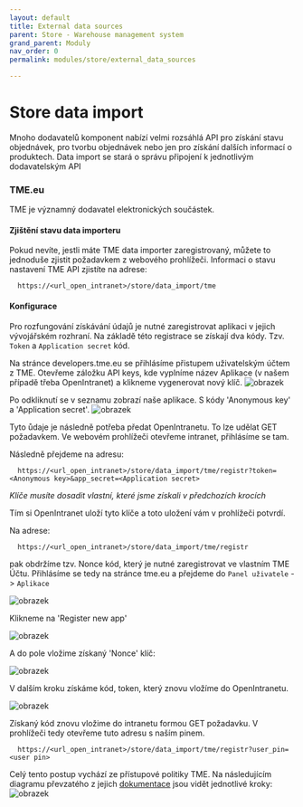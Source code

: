 ```yaml
---
layout: default
title: External data sources
parent: Store - Warehouse management system
grand_parent: Moduly
nav_order: 0
permalink: modules/store/external_data_sources

---
```


# Store data import

Mnoho dodavatelů komponent nabízí velmi rozsáhlá API pro získání stavu objednávek, pro tvorbu objednávek nebo jen pro získání dalších informací o produktech. Data import se stará o správu připojení k jednotlivým dodavatelským API


### TME.eu

TME je významný dodavatel elektronických součástek. 

#### Zjištění stavu data importeru
Pokud nevíte, jestli máte TME data importer zaregistrovaný, můžete to jednoduše zjistit požadavkem z webového prohlížeči. Informaci o stavu nastavení TME API zjistíte na adrese:
```
  https://<url_open_intranet>/store/data_import/tme
```

#### Konfigurace 
Pro rozfungování získávání údajů je nutné zaregistrovat aplikaci v jejich vývojářském rozhraní. Na základě této registrace se získají dva kódy. Tzv. `Token` a `Application secret` kód. 

Na stránce developers.tme.eu se přihlásíme přistupem uživatelským účtem z TME. Otevřeme záložku API keys, kde vyplníme název Aplikace (v našem případě třeba OpenIntranet) a klikneme vygenerovat nový klíč. 
![obrazek](https://user-images.githubusercontent.com/5196729/140304413-ed072970-b7ba-49c2-bcc5-c64ce5408c9a.png)

Po odkliknutí se v seznamu zobrazí naše aplikace. S kódy 'Anonymous key' a 'Application secret'. 
![obrazek](https://user-images.githubusercontent.com/5196729/140304750-25e7ac96-dd08-49c7-84a6-2e8dff5602be.png)

Tyto ůdaje je následně potřeba předat OpenIntranetu. To lze udělat GET požadavkem. Ve webovém prohlížeči otevřeme intranet, přihlásíme se tam. 

Následně přejdeme na adresu:
```
  https://<url_open_intranet>/store/data_import/tme/registr?token=<Anonymous key>&app_secret=<Application secret>
```
_Klíče musíte dosadit vlastní, které jsme získali v předchozích krocích_

Tím si OpenIntranet uloží tyto klíče a toto uložení vám v prohlížeči potvrdí. 

Na adrese:
```
  https://<url_open_intranet>/store/data_import/tme/registr
```
pak obdržíme tzv. Nonce kód, který je nutné zaregistrovat ve vlastním TME Účtu. 
Přihlásíme se tedy na stránce tme.eu a přejdeme do `Panel uživatele` -> `Aplikace`

![obrazek](https://user-images.githubusercontent.com/5196729/140308111-d7f25ac2-5bc0-4457-b90a-a96547fd2137.png)

Klikneme na 'Register new app'

![obrazek](https://user-images.githubusercontent.com/5196729/140308217-f6d4b572-5871-47b0-829c-31ded206cb33.png)

A do pole vložime získaný 'Nonce' klíč:

![obrazek](https://user-images.githubusercontent.com/5196729/140308289-a3165a67-f278-4b7f-9a7d-64fd04baa5c6.png)

V dalším kroku získáme kód, token, který znovu vložíme do OpenIntranetu. 

![obrazek](https://user-images.githubusercontent.com/5196729/140308406-fde556a0-d59e-42c6-bcef-b53baab4d73d.png)

Získaný kód znovu vložime do intranetu formou GET požadavku. V prohlížeči tedy otevřeme tuto adresu s naším pinem. 

```
  https://<url_open_intranet>/store/data_import/tme/registr?user_pin=<user pin>
```


Celý tento postup vychází ze přístupové politiky TME. Na následujícím diagramu převzatého z jejich [dokumentace](https://developers.tme.eu/documents/tme-api-en.pdf) jsou vidět jednotlivé kroky: 
![obrazek](https://user-images.githubusercontent.com/5196729/140321188-9e7a1338-fd0e-4a62-b260-a789589bb9f3.png)
